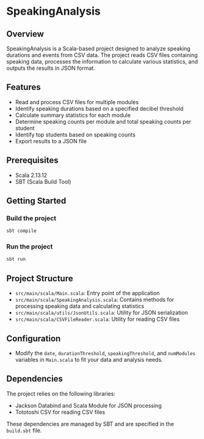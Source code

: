 
# SpeakingAnalysis

## Overview
SpeakingAnalysis is a Scala-based project designed to analyze speaking durations and events from CSV data. The project reads CSV files containing speaking data, processes the information to calculate various statistics, and outputs the results in JSON format.

## Features
- Read and process CSV files for multiple modules
- Identify speaking durations based on a specified decibel threshold
- Calculate summary statistics for each module
- Determine speaking counts per module and total speaking counts per student
- Identify top students based on speaking counts
- Export results to a JSON file

## Prerequisites
- Scala 2.13.12
- SBT (Scala Build Tool)

## Getting Started

### Build the project
```bash
sbt compile
```

### Run the project
```bash
sbt run
```

## Project Structure
- `src/main/scala/Main.scala`: Entry point of the application
- `src/main/scala/SpeakingAnalysis.scala`: Contains methods for processing speaking data and calculating statistics
- `src/main/scala/utils/JsonUtils.scala`: Utility for JSON serialization
- `src/main/scala/CSVFileReader.scala`: Utility for reading CSV files

## Configuration
- Modify the `date`, `durationThreshold`, `speakingThreshold`, and `numModules` variables in `Main.scala` to fit your data and analysis needs.

## Dependencies
The project relies on the following libraries:
- Jackson Databind and Scala Module for JSON processing
- Tototoshi CSV for reading CSV files

These dependencies are managed by SBT and are specified in the `build.sbt` file.